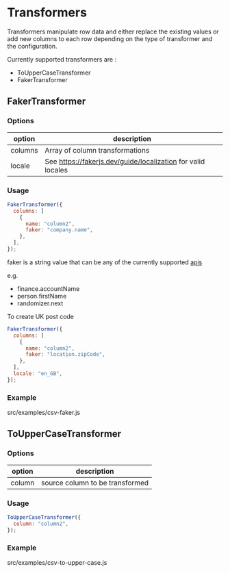 # Transformers

Transformers manipulate row data and either replace the existing values or add new columns to each row depending on the type of transformer and the configuration.

Currently supported transformers are :

- ToUpperCaseTransformer
- FakerTransformer

## FakerTransformer

### Options

| option  | description                                                  |
| ------- | ------------------------------------------------------------ |
| columns | Array of column transformations                              |
| locale  | See https://fakerjs.dev/guide/localization for valid locales |

### Usage

```js
FakerTransformer({
  columns: [
    {
      name: "column2",
      faker: "company.name",
    },
  ],
});
```

faker is a string value that can be any of the currently supported [apis](https://fakerjs.dev/api/)

e.g.

- finance.accountName
- person.firstName
- randomizer.next

To create UK post code

```js
FakerTransformer({
  columns: [
    {
      name: "column2",
      faker: "location.zipCode",
    },
  ],
  locale: "en_GB",
});
```

### Example

src/examples/csv-faker.js

## ToUpperCaseTransformer

### Options

| option | description                     |
| ------ | ------------------------------- |
| column | source column to be transformed |

### Usage

```js
ToUpperCaseTransformer({
  column: "column2",
});
```

### Example

src/examples/csv-to-upper-case.js
